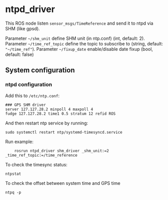 ntpd\_driver
============

This ROS node listen `sensor_msgs/TimeReference` and send it to ntpd via SHM (like gpsd).

Parameter `~/shm_unit` define SHM unit (in ntp.conf) (int, default: 2).
Parameter `~/time_ref_topic` define the topic to subscribe to (string, default: `"~/time_ref"`).
Parameter `~/fixup_date` enable/disable date fixup (bool, default: false)


System configuration
--------------------

### ntpd configuration

Add this to `/etc/ntp.conf`:

    ### GPS SHM driver
    server 127.127.28.2 minpoll 4 maxpoll 4
    fudge 127.127.28.2 time1 0.5 stratum 12 refid ROS

And then restart ntp service by running:
```
sudo systemctl restart ntp/systemd-timesyncd.service
```


Run example:
```
    rosrun ntpd_driver shm_driver _shm_unit:=2 _time_ref_topic:=/time_reference
```

To check the timesync status: 

```
ntpstat
```

To check the offset between system time and GPS time

```
ntpq -p
```
